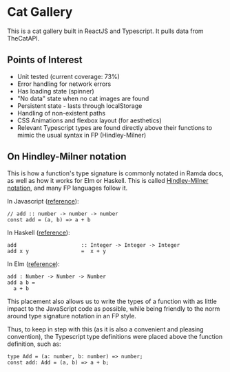 # Cat Gallery

This is a cat gallery built in ReactJS and Typescript. It pulls data from TheCatAPI.

## Points of Interest

* Unit tested (current coverage: 73%)
* Error handling for network errors
* Has loading state (spinner)
* "No data" state when no cat images are found
* Persistent state - lasts through localStorage
* Handling of non-existent paths
* CSS Animations and flexbox layout (for aesthetics)
* Relevant Typescript types are found directly above their functions to mimic the usual syntax in FP (Hindley-Milner)

## On Hindley-Milner notation

This is how a function's type signature is commonly notated in Ramda docs, as well as how it works for Elm or Haskell. This is called [Hindley-Milner notation](https://en.wikipedia.org/wiki/Hindley%E2%80%93Milner_type_system), and many FP languages follow it.

In Javascript ([reference](https://mostly-adequate.gitbook.io/mostly-adequate-guide/ch07)):
```
// add :: number -> number -> number
const add = (a, b) => a + b
```

In Haskell ([reference](https://www.haskell.org/tutorial/functions.html)):
```
add                     :: Integer -> Integer -> Integer
add x y                 =  x + y
```

In Elm ([reference](https://guide.elm-lang.org/appendix/function_types.html)):
```
add : Number -> Number -> Number
add a b =
  a + b
```

This placement also allows us to write the types of a function with as little impact to the JavaScript code as possible, while being friendly to the norm around type signature notation in an FP style.

Thus, to keep in step with this (as it is also a convenient and pleasing convention), the Typescript type definitions were placed above the function definition, such as:

```
type Add = (a: number, b: number) => number;
const add: Add = (a, b) => a + b;
```
